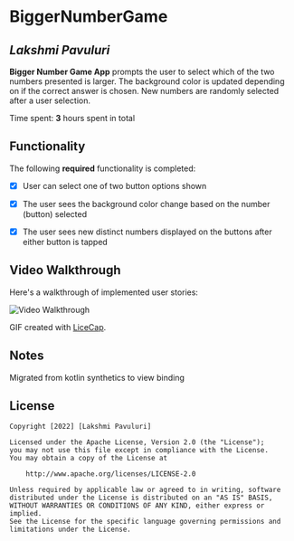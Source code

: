 # BiggerNumberGame


## *Lakshmi Pavuluri*

**Bigger Number Game App**  prompts the user to select which of the two numbers presented is larger. The background color is updated depending on if the correct answer is chosen. New numbers are randomly selected after a user selection.

Time spent: **3** hours spent in total

## Functionality

The following **required** functionality is completed:

* [x] User can select one of two button options shown
* [x] The user sees the background color change based on the number (button) selected
* [x] The user sees new distinct numbers displayed on the buttons after either button is tapped


## Video Walkthrough

Here's a walkthrough of implemented user stories:

<img src='![biggerNumberGame](https://user-images.githubusercontent.com/13498979/149642288-1776dccf-f8bd-4460-8bb9-2c627e7cb314.gif)' title='Video Walkthrough' width='' alt='Video Walkthrough' />

GIF created with [LiceCap](http://www.cockos.com/licecap/).

## Notes

Migrated from kotlin synthetics to view binding

## License

    Copyright [2022] [Lakshmi Pavuluri]

    Licensed under the Apache License, Version 2.0 (the "License");
    you may not use this file except in compliance with the License.
    You may obtain a copy of the License at

        http://www.apache.org/licenses/LICENSE-2.0

    Unless required by applicable law or agreed to in writing, software
    distributed under the License is distributed on an "AS IS" BASIS,
    WITHOUT WARRANTIES OR CONDITIONS OF ANY KIND, either express or implied.
    See the License for the specific language governing permissions and
    limitations under the License.
